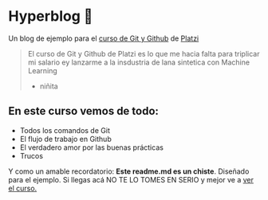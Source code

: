 # Hyperblog 💚
Un blog de ejemplo para el [curso de Git y Github](https://platzi.com/cursos/git-github/ "curso de Git y Github") de [Platzi ](https://platzi.com/ "Platzi ")
>El curso de Git y Github de Platzi es lo que me hacia falta para triplicar mi salario ey lanzarme a la insdustria de lana sintetica con Machine Learning
>- niñita

## En este curso vemos de todo:
* Todos los comandos de Git
* El flujo de trabajo en Github
* El verdadero amor por las buenas prácticas 
* Trucos 

Y como un amable recordatorio: **Este readme.md es un chiste**. Diseñado para el ejemplo. Si llegas acá NO TE LO TOMES EN SERIO  y mejor ve a [ver el curso. ](https://platzi.com/cursos/git-github/ "ver el curso. ")